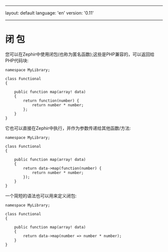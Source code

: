 * * *

layout: default language: 'en' version: '0.11'

* * *

# 闭 包

您可以在Zephir中使用闭包(也称为匿名函数);这些是PHP兼容的，可以返回给PHP代码块:

```zephir
namespace MyLibrary;

class Functional
{

    public function map(array! data)
    {
        return function(number) {
            return number * number;
        };
    }
}
```

它也可以直接在Zephir中执行，并作为参数传递给其他函数/方法:

```zephir
namespace MyLibrary;

class Functional
{

    public function map(array! data)
    {
        return data->map(function(number) {
            return number * number;
        });
    }
}
```

一个简短的语法也可以用来定义闭包:

```zephir
namespace MyLibrary;

class Functional
{

    public function map(array! data)
    {
        return data->map(number => number * number);
    }
}
```